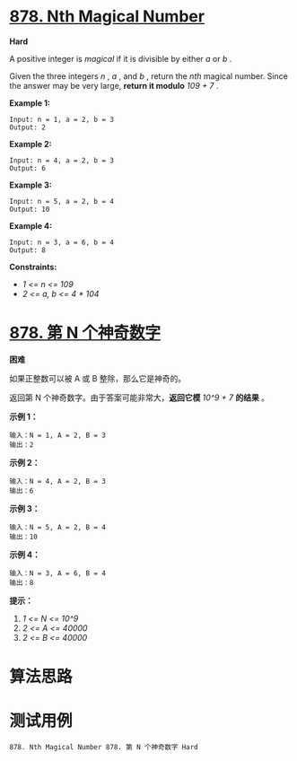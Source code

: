 # [878. Nth Magical Number][enTitle]

**Hard**

A positive integer is  *magical*  if it is divisible by either  *a*  or  *b* .

Given the three integers  *n* ,  *a* , and  *b* , return the  *nth*  magical number. Since the answer may be very large, **return it modulo**  *109 + 7* .



**Example 1:** 

```
Input: n = 1, a = 2, b = 3
Output: 2

```

**Example 2:** 

```
Input: n = 4, a = 2, b = 3
Output: 6

```

**Example 3:** 

```
Input: n = 5, a = 2, b = 4
Output: 10

```

**Example 4:** 

```
Input: n = 3, a = 6, b = 4
Output: 8

```



**Constraints:** 

-  *1 <= n <= 109*  
-  *2 <= a, b <= 4 * 104* 


# [878. 第 N 个神奇数字][cnTitle]

**困难**

如果正整数可以被 A 或 B 整除，那么它是神奇的。

返回第 N 个神奇数字。由于答案可能非常大，**返回它模**  *10^9 + 7*  **的结果** 。





**示例 1：** 

```
输入：N = 1, A = 2, B = 3
输出：2

```

**示例 2：** 

```
输入：N = 4, A = 2, B = 3
输出：6

```

**示例 3：** 

```
输入：N = 5, A = 2, B = 4
输出：10

```

**示例 4：** 

```
输入：N = 3, A = 6, B = 4
输出：8

```



**提示：** 

1.  *1 <= N <= 10^9*  
2.  *2 <= A <= 40000*  
3.  *2 <= B <= 40000* 




# 算法思路

# 测试用例
```
878. Nth Magical Number 878. 第 N 个神奇数字 Hard
```

[enTitle]: https://leetcode.com/problems/nth-magical-number/
[cnTitle]: https://leetcode-cn.com/problems/nth-magical-number/
